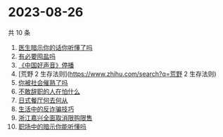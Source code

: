# 2023-08-26

共 10 条

<!-- BEGIN ZHIHUSEARCH -->
<!-- 最后更新时间 Sat Aug 26 2023 01:05:31 GMT+0800 (China Standard Time) -->
1. [医生暗示你的话你听懂了吗](https://www.zhihu.com/search?q=医生暗示你的话你听懂了吗)
1. [有必要囤盐吗](https://www.zhihu.com/search?q=有必要囤盐吗)
1. [《中国好声音》停播](https://www.zhihu.com/search?q=《中国好声音》停播)
1. [荒野 2 生存法则](https://www.zhihu.com/search?q=荒野 2 生存法则)
1. [你被社会催熟了吗](https://www.zhihu.com/search?q=你被社会催熟了吗)
1. [不敢辞职的人在怕什么](https://www.zhihu.com/search?q=不敢辞职的人在怕什么)
1. [日式餐厅何去何从](https://www.zhihu.com/search?q=日式餐厅何去何从)
1. [生活中的反诈骗技巧](https://www.zhihu.com/search?q=生活中的反诈骗技巧)
1. [浙江嘉兴全面取消限购限售](https://www.zhihu.com/search?q=浙江嘉兴全面取消限购限售)
1. [职场中的暗示你能听懂吗](https://www.zhihu.com/search?q=职场中的暗示你能听懂吗)
<!-- END ZHIHUSEARCH -->
